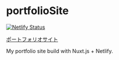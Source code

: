 # portfolioSite

[![Netlify Status](https://api.netlify.com/api/v1/badges/33efe354-2871-418b-bf4f-18cb7eddfc67/deploy-status)](https://app.netlify.com/sites/eloquent-cori-bc2179/deploys)

[ポートフォリオサイト](https://portfolio.mura32033.com)

My portfolio site build with Nuxt.js + Netlify.
